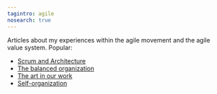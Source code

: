 ```yaml
---
tagintro: agile
nosearch: true
---
```

Articles about my experiences within the agile movement and the agile value system. Popular:

- [Scrum and Architecture](/2011-06-27-scrum-and-architecture/)
- [The balanced organization](/2017-02-26-balanced-organization/)
- [The art in our work](/2012-08-31-art-in-work/)
- [Self-organization](/2013-03-26-self-organization/)

